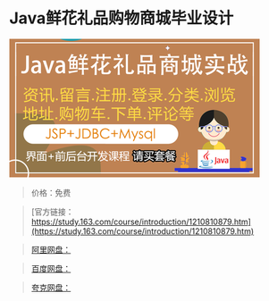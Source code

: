 # Java鲜花礼品购物商城毕业设计

![img](../../../assets/study163/free/12f5edfc5ad1487e9f4e3472e6a7568e.png)

> 价格：免费

> [官方链接：https://study.163.com/course/introduction/1210810879.htm](https://study.163.com/course/introduction/1210810879.htm)

> [阿里网盘：]()

> [百度网盘：]()

> [夸克网盘：]()
